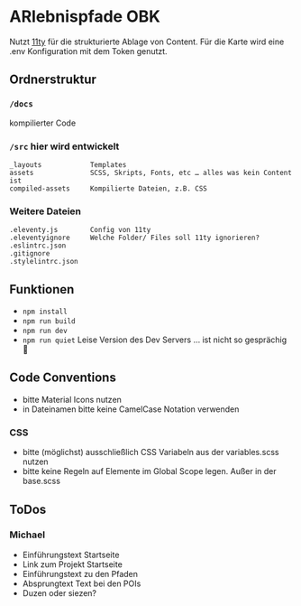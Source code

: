 # ARlebnispfade OBK

Nutzt [11ty](https://www.11ty.dev) für die strukturierte Ablage von Content. Für die Karte wird eine .env Konfiguration mit dem Token genutzt.

## Ordnerstruktur

### `/docs`
kompilierter Code


### `/src` hier wird entwickelt

```
_layouts            Templates
assets              SCSS, Skripts, Fonts, etc … alles was kein Content ist
compiled-assets     Kompilierte Dateien, z.B. CSS
```

### Weitere Dateien
```
.eleventy.js        Config von 11ty
.eleventyignore     Welche Folder/ Files soll 11ty ignorieren?
.eslintrc.json      
.gitignore          
.stylelintrc.json   
```

## Funktionen

- `npm install`
- `npm run build` 
- `npm run dev` 
- `npm run quiet` Leise Version des Dev Servers … ist nicht so gesprächig 🤫


## Code Conventions

- bitte Material Icons nutzen
- in Dateinamen bitte keine CamelCase Notation verwenden

### CSS
- bitte (möglichst) ausschließlich CSS Variabeln aus der variables.scss nutzen
- bitte keine Regeln auf Elemente im Global Scope legen. Außer in der base.scss

## ToDos

### Michael
- Einführungstext Startseite
- Link zum Projekt Startseite
- Einführungstext zu den Pfaden
- Absprungtext Text bei den POIs
- Duzen oder siezen?